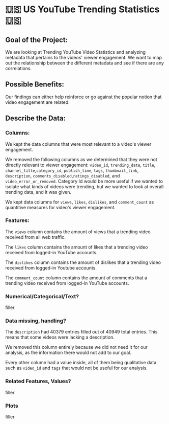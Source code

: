 # 🇺🇸 US YouTube Trending Statistics 🇺🇸

## Goal of the Project:

We are looking at Trending YouTube Video Statistics and analyzing metadata that pertains to the videos' viewer engagement.
We want to map out the relationship between the different metadata and see if there are any correlations.

## Possible Benefits:

Our findings can either help reinforce or go against the popular notion that video engagement are related.

## Describe the Data:
### Columns:

We kept the data columns that were most relevant to a video's viewer engagement.

We removed the following columns as we determined that they were not directly relevant to viewer engagement: `video_id`, `trending_date`, `title`, `channel_title`,`category_id`, `publish_time`, `tags`, `thumbnail_link`, `description`, `comments_disabled`,`ratings_disabled`, and `video_error_or_removed`. Category Id would be more useful if we wanted to isolate what kinds of videos were trending, but we wanted to look at overall trending data, and it was given.

We kept data columns for `views`, `likes`, `dislikes`, and `comment_count` as quantitive measures for video's viewer engagement.

### Features:

The `views` column contains the amount of views that a trending video received from all web traffic.

The `likes` column contains the amount of likes that a trending video received from logged-in YouTube accounts.

The `dislikes` column contains the amount of dislikes that a trending video received from logged-in Youtube accounts.

The `comment_count` column contains the amount of comments that a trending video received from logged-in YouTube accounts.

### Numerical/Categorical/Text?

filler


### Data missing, handling?

The `description` had 40379 entries filled out of 40949 total entries. This means that some videos were lacking a description.

We removed this column entirely because we did not need it for our analysis, as the information there would not add to our goal.

Every other column had a value inside, all of them being qualitative data such as `video_id` and `tags` that would not be useful for our analysis.

### Related Features, Values?

filler

### Plots

filler
